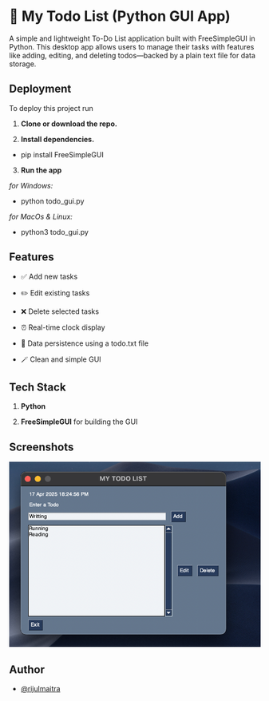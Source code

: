 
# 📝 My Todo List (Python GUI App)

A simple and lightweight To-Do List application built with FreeSimpleGUI in Python. This desktop app allows users to manage their tasks with features like adding, editing, and deleting todos—backed by a plain text file for data storage.


## Deployment

To deploy this project run

1. **Clone or download the repo.**

2. **Install dependencies.** 
- pip install FreeSimpleGUI

3. **Run the app**

*for Windows:*
- python todo_gui.py

*for MacOs & Linux:*
- python3 todo_gui.py


## Features

- ✅ Add new tasks

- ✏️ Edit existing tasks

- ❌ Delete selected tasks

- ⏰ Real-time clock display

- 💾 Data persistence using a todo.txt file

- 🪄 Clean and simple GUI


## Tech Stack

1. **Python** 

2. **FreeSimpleGUI** for building the GUI


## Screenshots

![App Screenshort](image.png)


## Author

- [@rijulmaitra](https://github.com/rijulmaitra)

